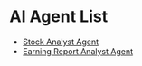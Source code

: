 # AI Agent List
* [Stock Analyst Agent](stock_analyst_agent/README.md)
* [Earning Report Analyst Agent](earning_report_analyst_agent/README.md)